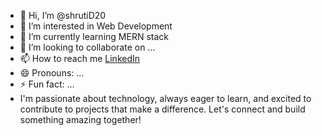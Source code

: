 - 👋 Hi, I’m @shrutiD20
- 👀 I’m interested in Web Development
- 🌱 I’m currently learning MERN stack 
- 💞️ I’m looking to collaborate on ...
- 📫 How to reach me [LinkedIn](https://www.linkedin.com/in/shruti-d-315b03270)
- 😄 Pronouns: ...
- ⚡ Fun fact: ...
- I'm passionate about technology, always eager to learn, and excited to contribute to projects that make a difference. Let's connect and build something amazing together!
